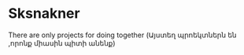 # Sksnakner
There are only projects for doing together (Այստեղ պրոեկտներն են ,որոնք միասին պիտի անենք)
